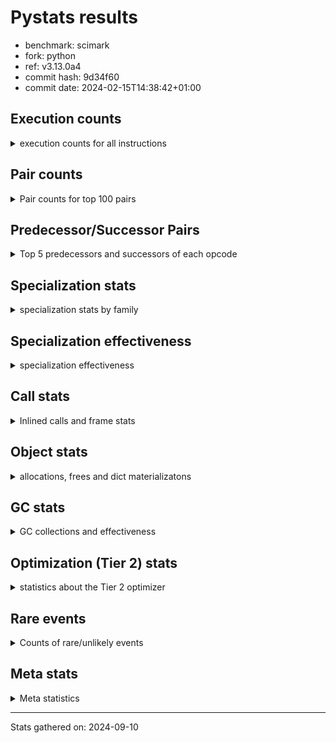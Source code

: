 
# Pystats results

- benchmark: scimark
- fork: python
- ref: v3.13.0a4
- commit hash: 9d34f60
- commit date: 2024-02-15T14:38:42+01:00

## Execution counts

<details>
<summary> execution counts for all instructions </summary>

|Name | Count | Self | Cumulative | Miss ratio | 
|---|---:|---:|---:|---:|
| LOAD_FAST | 1,672,521,040 | 17.5% | 17.5% |  |
| LOAD_FAST_LOAD_FAST | 991,146,000 | 10.4% | 27.9% |  |
| STORE_FAST | 663,002,960 | 7.0% | 34.9% |  |
| BINARY_SUBSCR | 616,585,940 | 6.5% | 41.4% |  |
| LOAD_CONST | 554,057,840 | 5.8% | 47.2% |  |
| BINARY_OP_ADD_INT | 368,189,920 | 3.9% | 51.0% |  |
| POP_JUMP_IF_FALSE | 357,478,720 | 3.7% | 54.8% |  |
| LOAD_ATTR_INSTANCE_VALUE | 349,757,320 | 3.7% | 58.4% |  |
| SWAP | 325,758,720 | 3.4% | 61.9% |  |
| COPY | 325,750,400 | 3.4% | 65.3% |  |
| BINARY_OP_MULTIPLY_FLOAT | 318,709,020 | 3.3% | 68.6% |  |
| STORE_SUBSCR | 253,953,080 | 2.7% | 71.3% |  |
| COMPARE_OP_INT | 243,100,180 | 2.5% | 73.8% |  |
| BINARY_OP_ADD_FLOAT | 225,540,600 | 2.4% | 76.2% |  |
| RESUME_CHECK | 190,446,040 | 2.0% | 78.2% |  |
| BINARY_OP_SUBTRACT_FLOAT | 189,923,080 | 2.0% | 80.2% |  |
| FOR_ITER_RANGE | 189,168,980 | 2.0% | 82.2% |  |
| LOAD_GLOBAL_BUILTIN | 188,497,860 | 2.0% | 84.2% |  |
| JUMP_BACKWARD | 183,991,920 | 1.9% | 86.1% |  |
| RETURN_VALUE | 181,123,540 | 1.9% | 88.0% |  |
| BINARY_OP_MULTIPLY_INT | 140,367,200 | 1.5% | 89.5% |  |
| BINARY_SUBSCR_GETITEM | 118,050,820 | 1.2% | 90.7% |  |
| TO_BOOL_BOOL | 97,414,060 | 1.0% | 91.7% |  |
| JUMP_FORWARD | 94,194,080 | 1.0% | 92.7% |  |
| CALL_ISINSTANCE | 80,450,280 | 0.8% | 93.5% |  |
| BINARY_SUBSCR_LIST_INT | 80,435,080 | 0.8% | 94.4% |  |
| STORE_FAST_STORE_FAST | 63,871,120 | 0.7% | 95.1% |  |
| CALL_PY_EXACT_ARGS | 63,095,580 | 0.7% | 95.7% |  |
| LOAD_ATTR_METHOD_WITH_VALUES | 63,063,340 | 0.7% | 96.4% |  |
| BINARY_OP_SUBTRACT_INT | 55,505,320 | 0.6% | 97.0% |  |
| BUILD_TUPLE | 47,699,200 | 0.5% | 97.5% |  |
| UNPACK_SEQUENCE_TWO_TUPLE | 46,907,120 | 0.5% | 98.0% |  |
| BINARY_OP | 41,569,180 | 0.4% | 98.4% |  |
| STORE_ATTR_INSTANCE_VALUE | 33,929,600 | 0.4% | 98.7% |  |
| CALL_BUILTIN_CLASS | 27,192,860 | 0.3% | 99.0% |  |
| LOAD_ATTR_NONDESCRIPTOR_WITH_VALUES | 25,462,220 | 0.3% | 99.3% | 0.0% |
| COMPARE_OP | 16,977,860 | 0.2% | 99.5% |  |
| GET_ITER | 10,145,840 | 0.1% | 99.6% |  |
| RETURN_CONST | 8,523,520 | 0.1% | 99.7% |  |
| INTERPRETER_EXIT | 8,499,020 | 0.1% | 99.8% |  |
| POP_JUMP_IF_TRUE | 8,404,000 | 0.1% | 99.9% |  |
| COMPARE_OP_FLOAT | 8,395,960 | 0.1% | 99.9% |  |
| BINARY_SUBSCR_TUPLE_INT | 1,599,960 | 0.0% | 100.0% |  |
| POP_TOP | 825,200 | 0.0% | 100.0% |  |
| FOR_ITER_GEN | 800,060 | 0.0% | 100.0% |  |
| YIELD_VALUE | 800,000 | 0.0% | 100.0% |  |
| CALL_BUILTIN_O | 564,100 | 0.0% | 100.0% |  |
| LOAD_GLOBAL_MODULE | 290,080 | 0.0% | 100.0% |  |
| LOAD_ATTR_MODULE | 240,840 | 0.0% | 100.0% |  |
| LIST_APPEND | 179,840 | 0.0% | 100.0% |  |
| STORE_FAST_LOAD_FAST | 163,840 | 0.0% | 100.0% |  |
| PUSH_NULL | 162,080 | 0.0% | 100.0% |  |
| EXTENDED_ARG | 80,000 | 0.0% | 100.0% |  |
| CALL | 22,380 | 0.0% | 100.0% |  |
| BUILD_LIST | 17,440 | 0.0% | 100.0% |  |
| STORE_SUBSCR_LIST_INT | 15,180 | 0.0% | 100.0% |  |
| FOR_ITER | 9,500 | 0.0% | 100.0% |  |
| STORE_SLICE | 8,080 | 0.0% | 100.0% |  |
| LOAD_GLOBAL | 3,960 | 0.0% | 100.0% |  |
| LOAD_ATTR | 3,920 | 0.0% | 100.0% |  |
| STORE_ATTR | 1,440 | 0.0% | 100.0% |  |
| LOAD_DEREF | 1,200 | 0.0% | 100.0% |  |
| RESUME | 840 | 0.0% | 100.0% |  |
| CALL_FUNCTION_EX | 800 | 0.0% | 100.0% |  |
| NOP | 400 | 0.0% | 100.0% |  |
| CALL_INTRINSIC_1 | 400 | 0.0% | 100.0% |  |
| COPY_FREE_VARS | 400 | 0.0% | 100.0% |  |
| LIST_EXTEND | 400 | 0.0% | 100.0% |  |
| POP_JUMP_IF_NONE | 240 | 0.0% | 100.0% |  |
| CALL_BUILTIN_FAST_WITH_KEYWORDS | 240 | 0.0% | 100.0% |  |
| LOAD_FAST_AND_CLEAR | 240 | 0.0% | 100.0% |  |
| TO_BOOL | 200 | 0.0% | 100.0% |  |
| EXIT_INIT_CHECK | 180 | 0.0% | 100.0% |  |
| CALL_ALLOC_AND_ENTER_INIT | 180 | 0.0% | 100.0% |  |
| UNPACK_SEQUENCE | 160 | 0.0% | 100.0% |  |
| BINARY_SLICE | 80 | 0.0% | 100.0% |  |
| END_FOR | 80 | 0.0% | 100.0% |  |
| RETURN_GENERATOR | 80 | 0.0% | 100.0% |  |


</details>

## Pair counts

<details>
<summary> Pair counts for top 100 pairs </summary>

|Pair | Count | Self | Cumulative | 
|---|---:|---:|---:|
| STORE_FAST LOAD_FAST_LOAD_FAST | 333,174,320 | 3.5% | 3.5% |
| LOAD_FAST LOAD_ATTR_INSTANCE_VALUE | 278,195,480 | 2.9% | 6.4% |
| LOAD_FAST_LOAD_FAST BINARY_SUBSCR | 253,144,080 | 2.7% | 9.1% |
| COMPARE_OP_INT POP_JUMP_IF_FALSE | 243,084,220 | 2.5% | 11.6% |
| POP_JUMP_IF_FALSE LOAD_FAST | 220,753,360 | 2.3% | 13.9% |
| LOAD_CONST BINARY_OP_ADD_INT | 203,314,400 | 2.1% | 16.1% |
| LOAD_FAST LOAD_FAST | 196,656,000 | 2.1% | 18.1% |
| LOAD_FAST_LOAD_FAST LOAD_CONST | 192,502,400 | 2.0% | 20.1% |
| LOAD_CONST LOAD_FAST | 190,314,880 | 2.0% | 22.1% |
| JUMP_BACKWARD FOR_ITER_RANGE | 179,023,320 | 1.9% | 24.0% |
| FOR_ITER_RANGE STORE_FAST | 178,859,500 | 1.9% | 25.9% |
| LOAD_ATTR_INSTANCE_VALUE LOAD_FAST | 177,444,900 | 1.9% | 27.8% |
| BINARY_SUBSCR LOAD_FAST | 172,428,180 | 1.8% | 29.6% |
| LOAD_FAST LOAD_CONST | 159,530,560 | 1.7% | 31.2% |
| LOAD_FAST BINARY_OP_MULTIPLY_FLOAT | 156,059,600 | 1.6% | 32.9% |
| STORE_FAST LOAD_FAST | 155,280,480 | 1.6% | 34.5% |
| LOAD_FAST BINARY_OP_ADD_INT | 148,427,000 | 1.6% | 36.1% |
| BINARY_SUBSCR LOAD_FAST_LOAD_FAST | 142,715,880 | 1.5% | 37.6% |
| STORE_SUBSCR LOAD_FAST_LOAD_FAST | 138,775,200 | 1.5% | 39.0% |
| BINARY_OP_MULTIPLY_FLOAT BINARY_OP_ADD_FLOAT | 120,563,000 | 1.3% | 40.3% |
| BINARY_SUBSCR_GETITEM RESUME_CHECK | 118,050,820 | 1.2% | 41.5% |
| COPY BINARY_SUBSCR | 116,776,000 | 1.2% | 42.7% |
| COPY COPY | 116,776,000 | 1.2% | 44.0% |
| SWAP STORE_SUBSCR | 116,776,000 | 1.2% | 45.2% |
| SWAP SWAP | 116,776,000 | 1.2% | 46.4% |
| LOAD_GLOBAL_BUILTIN LOAD_FAST | 98,020,120 | 1.0% | 47.4% |
| BINARY_OP_SUBTRACT_FLOAT LOAD_FAST_LOAD_FAST | 97,707,080 | 1.0% | 48.5% |
| TO_BOOL_BOOL POP_JUMP_IF_FALSE | 97,414,060 | 1.0% | 49.5% |
| BINARY_OP_ADD_FLOAT STORE_FAST | 96,775,960 | 1.0% | 50.5% |
| LOAD_FAST SWAP | 92,198,400 | 1.0% | 51.5% |
| POP_JUMP_IF_FALSE JUMP_FORWARD | 92,198,400 | 1.0% | 52.4% |
| SWAP COPY | 92,198,400 | 1.0% | 53.4% |
| LOAD_ATTR_INSTANCE_VALUE COMPARE_OP_INT | 92,198,320 | 1.0% | 54.4% |
| COPY COMPARE_OP_INT | 92,198,320 | 1.0% | 55.3% |
| BINARY_OP_ADD_INT BINARY_SUBSCR | 91,135,860 | 1.0% | 56.3% |
| BINARY_SUBSCR BINARY_OP_MULTIPLY_FLOAT | 90,267,920 | 0.9% | 57.2% |
| BINARY_SUBSCR STORE_FAST | 89,936,000 | 0.9% | 58.2% |
| LOAD_FAST BINARY_OP_SUBTRACT_FLOAT | 89,603,200 | 0.9% | 59.1% |
| STORE_SUBSCR JUMP_BACKWARD | 89,583,280 | 0.9% | 60.1% |
| STORE_FAST LOAD_CONST | 83,476,400 | 0.9% | 60.9% |
| BINARY_OP_MULTIPLY_FLOAT BINARY_OP_SUBTRACT_FLOAT | 83,355,800 | 0.9% | 61.8% |
| BINARY_OP_MULTIPLY_INT STORE_FAST | 82,084,020 | 0.9% | 62.7% |
| BINARY_OP_ADD_FLOAT SWAP | 81,919,920 | 0.9% | 63.5% |
| LOAD_FAST BINARY_OP_ADD_FLOAT | 81,919,840 | 0.9% | 64.4% |
| RESUME_CHECK LOAD_GLOBAL_BUILTIN | 80,450,480 | 0.8% | 65.2% |
| LOAD_FAST LOAD_GLOBAL_BUILTIN | 80,450,240 | 0.8% | 66.1% |
| LOAD_GLOBAL_BUILTIN CALL_ISINSTANCE | 80,450,240 | 0.8% | 66.9% |
| CALL_ISINSTANCE TO_BOOL_BOOL | 80,450,240 | 0.8% | 67.8% |
| BINARY_SUBSCR_LIST_INT RETURN_VALUE | 79,635,100 | 0.8% | 68.6% |
| LOAD_FAST BINARY_SUBSCR_LIST_INT | 79,635,080 | 0.8% | 69.4% |
| LOAD_FAST_LOAD_FAST BINARY_SUBSCR_GETITEM | 79,634,720 | 0.8% | 70.3% |
| RETURN_VALUE LOAD_FAST | 79,619,760 | 0.8% | 71.1% |
| STORE_FAST JUMP_BACKWARD | 78,505,440 | 0.8% | 71.9% |
| BINARY_OP_ADD_INT BINARY_OP_MULTIPLY_INT | 73,735,880 | 0.8% | 72.7% |
| LOAD_FAST_LOAD_FAST LOAD_ATTR_INSTANCE_VALUE | 71,561,160 | 0.8% | 73.5% |
| BINARY_OP_SUBTRACT_FLOAT STORE_FAST | 65,947,720 | 0.7% | 74.1% |
| BINARY_OP_MULTIPLY_FLOAT LOAD_FAST | 65,631,940 | 0.7% | 74.8% |
| BINARY_SUBSCR BINARY_SUBSCR | 64,157,600 | 0.7% | 75.5% |
| LOAD_FAST_LOAD_FAST LOAD_FAST_LOAD_FAST | 64,000,160 | 0.7% | 76.2% |
| CALL_PY_EXACT_ARGS RESUME_CHECK | 63,095,520 | 0.7% | 76.8% |
| RESUME_CHECK LOAD_FAST | 63,083,240 | 0.7% | 77.5% |
| LOAD_FAST LOAD_ATTR_METHOD_WITH_VALUES | 62,899,240 | 0.7% | 78.2% |
| LOAD_FAST_LOAD_FAST LOAD_FAST | 60,965,040 | 0.6% | 78.8% |
| BINARY_OP_ADD_INT STORE_SUBSCR | 52,975,880 | 0.6% | 79.4% |
| LOAD_FAST BINARY_SUBSCR | 52,955,960 | 0.6% | 79.9% |
| LOAD_FAST_LOAD_FAST COPY | 49,152,000 | 0.5% | 80.4% |
| JUMP_FORWARD LOAD_FAST_LOAD_FAST | 48,094,880 | 0.5% | 80.9% |
| LOAD_CONST BINARY_OP_SUBTRACT_INT | 47,401,080 | 0.5% | 81.4% |
| UNPACK_SEQUENCE_TWO_TUPLE STORE_FAST_STORE_FAST | 46,907,120 | 0.5% | 81.9% |
| LOAD_FAST_LOAD_FAST CALL_PY_EXACT_ARGS | 46,115,040 | 0.5% | 82.4% |
| RESUME_CHECK LOAD_CONST | 46,107,220 | 0.5% | 82.9% |
| JUMP_FORWARD LOAD_CONST | 46,099,200 | 0.5% | 83.4% |
| BINARY_OP_ADD_INT RETURN_VALUE | 46,099,180 | 0.5% | 83.9% |
| BINARY_OP_MULTIPLY_INT LOAD_FAST | 46,099,180 | 0.5% | 84.3% |
| LOAD_ATTR_INSTANCE_VALUE BINARY_OP_MULTIPLY_INT | 46,099,160 | 0.5% | 84.8% |
| LOAD_ATTR_METHOD_WITH_VALUES LOAD_FAST_LOAD_FAST | 46,099,160 | 0.5% | 85.3% |
| LOAD_FAST UNPACK_SEQUENCE_TWO_TUPLE | 46,099,120 | 0.5% | 85.8% |
| LOAD_FAST_LOAD_FAST STORE_SUBSCR | 44,943,200 | 0.5% | 86.3% |
| BINARY_OP STORE_FAST | 41,339,760 | 0.4% | 86.7% |
| BINARY_OP_ADD_INT COPY | 40,959,960 | 0.4% | 87.1% |
| BINARY_OP_ADD_INT LOAD_FAST | 40,878,920 | 0.4% | 87.6% |
| BINARY_OP_SUBTRACT_INT STORE_FAST | 40,043,840 | 0.4% | 88.0% |
| STORE_FAST_STORE_FAST LOAD_FAST | 39,216,000 | 0.4% | 88.4% |
| BINARY_SUBSCR RETURN_VALUE | 38,416,020 | 0.4% | 88.8% |
| RETURN_VALUE BINARY_SUBSCR | 38,416,000 | 0.4% | 89.2% |
| BUILD_TUPLE BINARY_SUBSCR_GETITEM | 38,415,800 | 0.4% | 89.6% |
| POP_JUMP_IF_FALSE LOAD_FAST_LOAD_FAST | 38,251,120 | 0.4% | 90.0% |
| LOAD_CONST COMPARE_OP_INT | 34,023,440 | 0.4% | 90.4% |
| LOAD_FAST_LOAD_FAST STORE_ATTR_INSTANCE_VALUE | 33,927,880 | 0.4% | 90.7% |
| STORE_ATTR_INSTANCE_VALUE LOAD_FAST | 33,927,760 | 0.4% | 91.1% |
| LOAD_CONST BINARY_OP | 32,762,200 | 0.3% | 91.4% |
| LOAD_FAST_LOAD_FAST BINARY_OP_MULTIPLY_FLOAT | 32,207,840 | 0.3% | 91.7% |
| LOAD_FAST BUILD_TUPLE | 31,532,800 | 0.3% | 92.1% |
| BINARY_OP_ADD_FLOAT LOAD_FAST_LOAD_FAST | 31,157,540 | 0.3% | 92.4% |
| LOAD_FAST COPY | 26,664,000 | 0.3% | 92.7% |
| BINARY_OP_SUBTRACT_FLOAT SWAP | 26,267,980 | 0.3% | 93.0% |
| LOAD_FAST_LOAD_FAST COMPARE_OP_INT | 24,655,680 | 0.3% | 93.2% |
| RETURN_VALUE BINARY_OP_ADD_FLOAT | 23,049,480 | 0.2% | 93.5% |
| LOAD_FAST STORE_SUBSCR | 22,223,960 | 0.2% | 93.7% |
| LOAD_FAST CALL_BUILTIN_CLASS | 17,641,000 | 0.2% | 93.9% |


</details>

## Predecessor/Successor Pairs

<details>
<summary> Top 5 predecessors and successors of each opcode </summary>

### BINARY_SLICE

<details>
<summary> Successors and predecessors for BINARY_SLICE </summary>

|Predecessors | Count | Percentage | 
|---|---:|---:|
| LOAD_CONST | 80 | 100.0% |

|Successors | Count | Percentage | 
|---|---:|---:|
| LOAD_FAST | 80 | 100.0% |


</details>

### STORE_SLICE

<details>
<summary> Successors and predecessors for STORE_SLICE </summary>

|Predecessors | Count | Percentage | 
|---|---:|---:|
| LOAD_CONST | 8,080 | 100.0% |

|Successors | Count | Percentage | 
|---|---:|---:|
| JUMP_BACKWARD | 8,000 | 99.0% |
| LOAD_FAST | 80 | 1.0% |


</details>

### CACHE

<details>
<summary> Successors and predecessors for CACHE </summary>

|Successors | Count | Percentage | 
|---|---:|---:|
| RESUME_CHECK | 8,498,820 | 100.0% |
| RESUME | 180 | 0.0% |
| POP_TOP | 20 | 0.0% |


</details>

### BINARY_SUBSCR

<details>
<summary> Successors and predecessors for BINARY_SUBSCR </summary>

|Predecessors | Count | Percentage | 
|---|---:|---:|
| LOAD_FAST_LOAD_FAST | 253,144,080 | 41.1% |
| COPY | 116,776,000 | 18.9% |
| BINARY_OP_ADD_INT | 91,135,860 | 14.8% |
| BINARY_SUBSCR | 64,157,600 | 10.4% |
| LOAD_FAST | 52,955,960 | 8.6% |

|Successors | Count | Percentage | 
|---|---:|---:|
| LOAD_FAST | 172,428,180 | 28.0% |
| LOAD_FAST_LOAD_FAST | 142,715,880 | 23.1% |
| BINARY_OP_MULTIPLY_FLOAT | 90,267,920 | 14.6% |
| STORE_FAST | 89,936,000 | 14.6% |
| BINARY_SUBSCR | 64,157,600 | 10.4% |


</details>

### EXIT_INIT_CHECK

<details>
<summary> Successors and predecessors for EXIT_INIT_CHECK </summary>

|Predecessors | Count | Percentage | 
|---|---:|---:|
| RETURN_CONST | 180 | 100.0% |

|Successors | Count | Percentage | 
|---|---:|---:|
| RETURN_VALUE | 180 | 100.0% |


</details>

### GET_ITER

<details>
<summary> Successors and predecessors for GET_ITER </summary>

|Predecessors | Count | Percentage | 
|---|---:|---:|
| CALL_BUILTIN_CLASS | 10,144,760 | 100.0% |
| CALL | 600 | 0.0% |
| LOAD_FAST | 400 | 0.0% |
| RETURN_GENERATOR | 80 | 0.0% |

|Successors | Count | Percentage | 
|---|---:|---:|
| FOR_ITER_RANGE | 10,144,840 | 100.0% |
| FOR_ITER | 700 | 0.0% |
| LOAD_FAST_AND_CLEAR | 240 | 0.0% |
| FOR_ITER_GEN | 60 | 0.0% |


</details>

### INTERPRETER_EXIT

<details>
<summary> Successors and predecessors for INTERPRETER_EXIT </summary>

|Predecessors | Count | Percentage | 
|---|---:|---:|
| RETURN_CONST | 8,498,700 | 100.0% |
| RETURN_VALUE | 300 | 0.0% |
| YIELD_VALUE | 20 | 0.0% |


</details>

### NOP

<details>
<summary> Successors and predecessors for NOP </summary>

|Predecessors | Count | Percentage | 
|---|---:|---:|
| POP_TOP | 400 | 100.0% |

|Successors | Count | Percentage | 
|---|---:|---:|
| LOAD_DEREF | 400 | 100.0% |


</details>

### POP_TOP

<details>
<summary> Successors and predecessors for POP_TOP </summary>

|Predecessors | Count | Percentage | 
|---|---:|---:|
| RESUME_CHECK | 799,980 | 96.9% |
| RETURN_CONST | 24,560 | 3.0% |
| CALL | 400 | 0.0% |
| RETURN_VALUE | 80 | 0.0% |
| END_FOR | 80 | 0.0% |

|Successors | Count | Percentage | 
|---|---:|---:|
| JUMP_BACKWARD | 804,240 | 97.5% |
| LOAD_CONST | 12,240 | 1.5% |
| RETURN_CONST | 4,080 | 0.5% |
| LOAD_GLOBAL_MODULE | 4,000 | 0.5% |
| NOP | 400 | 0.0% |


</details>

### PUSH_NULL

<details>
<summary> Successors and predecessors for PUSH_NULL </summary>

|Predecessors | Count | Percentage | 
|---|---:|---:|
| LOAD_ATTR_MODULE | 160,860 | 99.2% |
| LOAD_DEREF | 800 | 0.5% |
| LOAD_ATTR | 340 | 0.2% |
| LOAD_FAST | 80 | 0.0% |

|Successors | Count | Percentage | 
|---|---:|---:|
| LOAD_FAST | 160,800 | 99.2% |
| CALL | 1,200 | 0.7% |
| LOAD_FAST_LOAD_FAST | 80 | 0.0% |


</details>

### RETURN_VALUE

<details>
<summary> Successors and predecessors for RETURN_VALUE </summary>

|Predecessors | Count | Percentage | 
|---|---:|---:|
| BINARY_SUBSCR_LIST_INT | 79,635,100 | 44.0% |
| BINARY_OP_ADD_INT | 46,099,180 | 25.5% |
| BINARY_SUBSCR | 38,416,020 | 21.2% |
| BINARY_OP_MULTIPLY_FLOAT | 16,963,840 | 9.4% |
| LOAD_FAST | 8,160 | 0.0% |

|Successors | Count | Percentage | 
|---|---:|---:|
| LOAD_FAST | 79,619,760 | 44.0% |
| BINARY_SUBSCR | 38,416,000 | 21.2% |
| BINARY_OP_ADD_FLOAT | 23,049,480 | 12.7% |
| STORE_FAST | 16,008,360 | 8.8% |
| LOAD_FAST_LOAD_FAST | 8,490,760 | 4.7% |


</details>

### STORE_SUBSCR

<details>
<summary> Successors and predecessors for STORE_SUBSCR </summary>

|Predecessors | Count | Percentage | 
|---|---:|---:|
| SWAP | 116,776,000 | 46.0% |
| BINARY_OP_ADD_INT | 52,975,880 | 20.9% |
| LOAD_FAST_LOAD_FAST | 44,943,200 | 17.7% |
| LOAD_FAST | 22,223,960 | 8.8% |
| BUILD_TUPLE | 8,483,200 | 3.3% |

|Successors | Count | Percentage | 
|---|---:|---:|
| LOAD_FAST_LOAD_FAST | 138,775,200 | 54.6% |
| JUMP_BACKWARD | 89,583,280 | 35.3% |
| LOAD_FAST | 17,043,840 | 6.7% |
| RETURN_CONST | 8,483,220 | 3.3% |
| STORE_SUBSCR | 67,440 | 0.0% |


</details>

### TO_BOOL

<details>
<summary> Successors and predecessors for TO_BOOL </summary>

|Predecessors | Count | Percentage | 
|---|---:|---:|
| LOAD_ATTR | 60 | 30.0% |
| LOAD_ATTR_INSTANCE_VALUE | 60 | 30.0% |
| CALL | 40 | 20.0% |
| CALL_ISINSTANCE | 40 | 20.0% |

|Successors | Count | Percentage | 
|---|---:|---:|
| POP_JUMP_IF_FALSE | 100 | 50.0% |
| TO_BOOL_BOOL | 100 | 50.0% |


</details>

### BINARY_OP

<details>
<summary> Successors and predecessors for BINARY_OP </summary>

|Predecessors | Count | Percentage | 
|---|---:|---:|
| LOAD_CONST | 32,762,200 | 78.8% |
| LOAD_ATTR_NONDESCRIPTOR_WITH_VALUES | 8,490,220 | 20.4% |
| LOAD_FAST | 109,880 | 0.3% |
| LOAD_FAST_LOAD_FAST | 88,800 | 0.2% |
| BINARY_OP_MULTIPLY_FLOAT | 80,180 | 0.2% |

|Successors | Count | Percentage | 
|---|---:|---:|
| STORE_FAST | 41,339,760 | 99.4% |
| CALL_BUILTIN_O | 79,960 | 0.2% |
| LOAD_GLOBAL_MODULE | 79,960 | 0.2% |
| BINARY_OP | 24,760 | 0.1% |
| LIST_APPEND | 16,000 | 0.0% |


</details>

### BUILD_LIST

<details>
<summary> Successors and predecessors for BUILD_LIST </summary>

|Predecessors | Count | Percentage | 
|---|---:|---:|
| LOAD_CONST | 16,800 | 96.3% |
| LOAD_FAST | 400 | 2.3% |
| SWAP | 240 | 1.4% |

|Successors | Count | Percentage | 
|---|---:|---:|
| CALL | 16,800 | 96.3% |
| LOAD_DEREF | 400 | 2.3% |
| SWAP | 240 | 1.4% |


</details>

### CALL

<details>
<summary> Successors and predecessors for CALL </summary>

|Predecessors | Count | Percentage | 
|---|---:|---:|
| BUILD_LIST | 16,800 | 75.1% |
| LOAD_FAST | 1,680 | 7.5% |
| PUSH_NULL | 1,200 | 5.4% |
| CALL | 820 | 3.7% |
| LOAD_FAST_LOAD_FAST | 520 | 2.3% |

|Successors | Count | Percentage | 
|---|---:|---:|
| LOAD_FAST | 16,900 | 75.5% |
| STORE_FAST | 1,000 | 4.5% |
| CALL | 820 | 3.7% |
| CALL_BUILTIN_CLASS | 740 | 3.3% |
| GET_ITER | 600 | 2.7% |


</details>

### CALL_FUNCTION_EX

<details>
<summary> Successors and predecessors for CALL_FUNCTION_EX </summary>

|Predecessors | Count | Percentage | 
|---|---:|---:|
| CALL_INTRINSIC_1 | 400 | 50.0% |
| LOAD_FAST | 400 | 50.0% |

|Successors | Count | Percentage | 
|---|---:|---:|
| COPY_FREE_VARS | 400 | 50.0% |
| RESUME_CHECK | 300 | 37.5% |
| RESUME | 100 | 12.5% |


</details>

### CALL_INTRINSIC_1

<details>
<summary> Successors and predecessors for CALL_INTRINSIC_1 </summary>

|Predecessors | Count | Percentage | 
|---|---:|---:|
| LIST_EXTEND | 400 | 100.0% |

|Successors | Count | Percentage | 
|---|---:|---:|
| CALL_FUNCTION_EX | 400 | 100.0% |


</details>

### COMPARE_OP

<details>
<summary> Successors and predecessors for COMPARE_OP </summary>

|Predecessors | Count | Percentage | 
|---|---:|---:|
| LOAD_CONST | 16,972,360 | 100.0% |
| COMPARE_OP | 4,860 | 0.0% |
| LOAD_FAST_LOAD_FAST | 360 | 0.0% |
| BINARY_OP | 80 | 0.0% |
| COPY | 80 | 0.0% |

|Successors | Count | Percentage | 
|---|---:|---:|
| POP_JUMP_IF_FALSE | 16,972,340 | 100.0% |
| COMPARE_OP | 4,860 | 0.0% |
| COMPARE_OP_INT | 540 | 0.0% |
| POP_JUMP_IF_TRUE | 60 | 0.0% |
| COMPARE_OP_FLOAT | 40 | 0.0% |


</details>

### COPY_FREE_VARS

<details>
<summary> Successors and predecessors for COPY_FREE_VARS </summary>

|Predecessors | Count | Percentage | 
|---|---:|---:|
| CALL_FUNCTION_EX | 400 | 100.0% |

|Successors | Count | Percentage | 
|---|---:|---:|
| RESUME_CHECK | 300 | 75.0% |
| RESUME | 100 | 25.0% |


</details>

### FOR_ITER

<details>
<summary> Successors and predecessors for FOR_ITER </summary>

|Predecessors | Count | Percentage | 
|---|---:|---:|
| JUMP_BACKWARD | 8,620 | 90.7% |
| GET_ITER | 700 | 7.4% |
| FOR_ITER | 140 | 1.5% |
| SWAP | 40 | 0.4% |

|Successors | Count | Percentage | 
|---|---:|---:|
| UNPACK_SEQUENCE_TWO_TUPLE | 7,960 | 83.8% |
| FOR_ITER_RANGE | 620 | 6.5% |
| STORE_FAST | 580 | 6.1% |
| FOR_ITER | 140 | 1.5% |
| RETURN_CONST | 80 | 0.8% |


</details>

### JUMP_BACKWARD

<details>
<summary> Successors and predecessors for JUMP_BACKWARD </summary>

|Predecessors | Count | Percentage | 
|---|---:|---:|
| STORE_SUBSCR | 89,583,280 | 48.7% |
| STORE_FAST | 78,505,440 | 42.7% |
| FOR_ITER_RANGE | 8,676,480 | 4.7% |
| POP_JUMP_IF_FALSE | 4,088,000 | 2.2% |
| POP_JUMP_IF_TRUE | 2,074,640 | 1.1% |

|Successors | Count | Percentage | 
|---|---:|---:|
| FOR_ITER_RANGE | 179,023,320 | 97.3% |
| LOAD_FAST_LOAD_FAST | 4,016,000 | 2.2% |
| FOR_ITER_GEN | 799,980 | 0.4% |
| LOAD_CONST | 72,000 | 0.0% |
| LOAD_FAST | 72,000 | 0.0% |


</details>

### JUMP_FORWARD

<details>
<summary> Successors and predecessors for JUMP_FORWARD </summary>

|Predecessors | Count | Percentage | 
|---|---:|---:|
| POP_JUMP_IF_FALSE | 92,198,400 | 97.9% |
| STORE_FAST | 1,995,680 | 2.1% |

|Successors | Count | Percentage | 
|---|---:|---:|
| LOAD_FAST_LOAD_FAST | 48,094,880 | 51.1% |
| LOAD_CONST | 46,099,200 | 48.9% |


</details>

### LIST_EXTEND

<details>
<summary> Successors and predecessors for LIST_EXTEND </summary>

|Predecessors | Count | Percentage | 
|---|---:|---:|
| LOAD_DEREF | 400 | 100.0% |

|Successors | Count | Percentage | 
|---|---:|---:|
| CALL_INTRINSIC_1 | 400 | 100.0% |


</details>

### LOAD_ATTR

<details>
<summary> Successors and predecessors for LOAD_ATTR </summary>

|Predecessors | Count | Percentage | 
|---|---:|---:|
| LOAD_FAST | 2,000 | 51.0% |
| LOAD_FAST_LOAD_FAST | 1,120 | 28.6% |
| LOAD_GLOBAL | 360 | 9.2% |
| LOAD_GLOBAL_MODULE | 360 | 9.2% |
| STORE_FAST_LOAD_FAST | 40 | 1.0% |

|Successors | Count | Percentage | 
|---|---:|---:|
| LOAD_ATTR_INSTANCE_VALUE | 680 | 17.3% |
| LOAD_ATTR_NONDESCRIPTOR_WITH_VALUES | 660 | 16.8% |
| LOAD_FAST | 540 | 13.8% |
| BINARY_OP | 460 | 11.7% |
| LOAD_ATTR_MODULE | 360 | 9.2% |


</details>

### LOAD_CONST

<details>
<summary> Successors and predecessors for LOAD_CONST </summary>

|Predecessors | Count | Percentage | 
|---|---:|---:|
| LOAD_FAST_LOAD_FAST | 192,502,400 | 34.7% |
| LOAD_FAST | 159,530,560 | 28.8% |
| STORE_FAST | 83,476,400 | 15.1% |
| RESUME_CHECK | 46,107,220 | 8.3% |
| JUMP_FORWARD | 46,099,200 | 8.3% |

|Successors | Count | Percentage | 
|---|---:|---:|
| BINARY_OP_ADD_INT | 203,314,400 | 36.7% |
| LOAD_FAST | 190,314,880 | 34.3% |
| BINARY_OP_SUBTRACT_INT | 47,401,080 | 8.6% |
| COMPARE_OP_INT | 34,023,440 | 6.1% |
| BINARY_OP | 32,762,200 | 5.9% |


</details>

### LOAD_DEREF

<details>
<summary> Successors and predecessors for LOAD_DEREF </summary>

|Predecessors | Count | Percentage | 
|---|---:|---:|
| NOP | 400 | 33.3% |
| BUILD_LIST | 400 | 33.3% |
| RESUME_CHECK | 300 | 25.0% |
| RESUME | 100 | 8.3% |

|Successors | Count | Percentage | 
|---|---:|---:|
| PUSH_NULL | 800 | 66.7% |
| LIST_EXTEND | 400 | 33.3% |


</details>

### LOAD_FAST

<details>
<summary> Successors and predecessors for LOAD_FAST </summary>

|Predecessors | Count | Percentage | 
|---|---:|---:|
| POP_JUMP_IF_FALSE | 220,753,360 | 13.2% |
| LOAD_FAST | 196,656,000 | 11.8% |
| LOAD_CONST | 190,314,880 | 11.4% |
| LOAD_ATTR_INSTANCE_VALUE | 177,444,900 | 10.6% |
| BINARY_SUBSCR | 172,428,180 | 10.3% |

|Successors | Count | Percentage | 
|---|---:|---:|
| LOAD_ATTR_INSTANCE_VALUE | 278,195,480 | 16.6% |
| LOAD_FAST | 196,656,000 | 11.8% |
| LOAD_CONST | 159,530,560 | 9.5% |
| BINARY_OP_MULTIPLY_FLOAT | 156,059,600 | 9.3% |
| BINARY_OP_ADD_INT | 148,427,000 | 8.9% |


</details>

### LOAD_FAST_LOAD_FAST

<details>
<summary> Successors and predecessors for LOAD_FAST_LOAD_FAST </summary>

|Predecessors | Count | Percentage | 
|---|---:|---:|
| STORE_FAST | 333,174,320 | 33.6% |
| BINARY_SUBSCR | 142,715,880 | 14.4% |
| STORE_SUBSCR | 138,775,200 | 14.0% |
| BINARY_OP_SUBTRACT_FLOAT | 97,707,080 | 9.9% |
| LOAD_FAST_LOAD_FAST | 64,000,160 | 6.5% |

|Successors | Count | Percentage | 
|---|---:|---:|
| BINARY_SUBSCR | 253,144,080 | 25.5% |
| LOAD_CONST | 192,502,400 | 19.4% |
| BINARY_SUBSCR_GETITEM | 79,634,720 | 8.0% |
| LOAD_ATTR_INSTANCE_VALUE | 71,561,160 | 7.2% |
| LOAD_FAST_LOAD_FAST | 64,000,160 | 6.5% |


</details>

### LOAD_GLOBAL

<details>
<summary> Successors and predecessors for LOAD_GLOBAL </summary>

|Predecessors | Count | Percentage | 
|---|---:|---:|
| STORE_FAST | 1,880 | 47.5% |
| FOR_ITER_RANGE | 320 | 8.1% |
| RESUME | 280 | 7.1% |
| RESUME_CHECK | 280 | 7.1% |
| RETURN_VALUE | 200 | 5.1% |

|Successors | Count | Percentage | 
|---|---:|---:|
| LOAD_GLOBAL_BUILTIN | 1,020 | 25.8% |
| LOAD_GLOBAL_MODULE | 960 | 24.2% |
| LOAD_FAST | 740 | 18.7% |
| LOAD_CONST | 500 | 12.6% |
| LOAD_ATTR | 360 | 9.1% |


</details>

### POP_JUMP_IF_FALSE

<details>
<summary> Successors and predecessors for POP_JUMP_IF_FALSE </summary>

|Predecessors | Count | Percentage | 
|---|---:|---:|
| COMPARE_OP_INT | 243,084,220 | 68.0% |
| TO_BOOL_BOOL | 97,414,060 | 27.3% |
| COMPARE_OP | 16,972,340 | 4.7% |
| EXTENDED_ARG | 8,000 | 0.0% |
| TO_BOOL | 100 | 0.0% |

|Successors | Count | Percentage | 
|---|---:|---:|
| LOAD_FAST | 220,753,360 | 61.8% |
| JUMP_FORWARD | 92,198,400 | 25.8% |
| LOAD_FAST_LOAD_FAST | 38,251,120 | 10.7% |
| JUMP_BACKWARD | 4,088,000 | 1.1% |
| LOAD_CONST | 2,015,840 | 0.6% |


</details>

### POP_JUMP_IF_NONE

<details>
<summary> Successors and predecessors for POP_JUMP_IF_NONE </summary>

|Predecessors | Count | Percentage | 
|---|---:|---:|
| LOAD_FAST | 240 | 100.0% |

|Successors | Count | Percentage | 
|---|---:|---:|
| RETURN_CONST | 240 | 100.0% |


</details>

### POP_JUMP_IF_TRUE

<details>
<summary> Successors and predecessors for POP_JUMP_IF_TRUE </summary>

|Predecessors | Count | Percentage | 
|---|---:|---:|
| COMPARE_OP_FLOAT | 8,395,960 | 99.9% |
| COMPARE_OP_INT | 7,980 | 0.1% |
| COMPARE_OP | 60 | 0.0% |

|Successors | Count | Percentage | 
|---|---:|---:|
| LOAD_FAST | 6,321,440 | 75.2% |
| JUMP_BACKWARD | 2,074,640 | 24.7% |
| LOAD_GLOBAL_BUILTIN | 7,880 | 0.1% |
| LOAD_GLOBAL | 40 | 0.0% |


</details>

### RETURN_CONST

<details>
<summary> Successors and predecessors for RETURN_CONST </summary>

|Predecessors | Count | Percentage | 
|---|---:|---:|
| STORE_SUBSCR | 8,483,220 | 99.5% |
| STORE_SUBSCR_LIST_INT | 15,180 | 0.2% |
| FOR_ITER_RANGE | 12,240 | 0.1% |
| POP_JUMP_IF_FALSE | 8,000 | 0.1% |
| POP_TOP | 4,080 | 0.0% |

|Successors | Count | Percentage | 
|---|---:|---:|
| INTERPRETER_EXIT | 8,498,700 | 99.7% |
| POP_TOP | 24,560 | 0.3% |
| EXIT_INIT_CHECK | 180 | 0.0% |
| END_FOR | 80 | 0.0% |


</details>

### STORE_ATTR

<details>
<summary> Successors and predecessors for STORE_ATTR </summary>

|Predecessors | Count | Percentage | 
|---|---:|---:|
| LOAD_FAST | 920 | 63.9% |
| LOAD_FAST_LOAD_FAST | 520 | 36.1% |

|Successors | Count | Percentage | 
|---|---:|---:|
| STORE_ATTR_INSTANCE_VALUE | 720 | 50.0% |
| LOAD_CONST | 240 | 16.7% |
| LOAD_FAST | 160 | 11.1% |
| LOAD_GLOBAL | 160 | 11.1% |
| RETURN_CONST | 120 | 8.3% |


</details>

### STORE_FAST

<details>
<summary> Successors and predecessors for STORE_FAST </summary>

|Predecessors | Count | Percentage | 
|---|---:|---:|
| FOR_ITER_RANGE | 178,859,500 | 27.0% |
| BINARY_OP_ADD_FLOAT | 96,775,960 | 14.6% |
| BINARY_SUBSCR | 89,936,000 | 13.6% |
| BINARY_OP_MULTIPLY_INT | 82,084,020 | 12.4% |
| BINARY_OP_SUBTRACT_FLOAT | 65,947,720 | 9.9% |

|Successors | Count | Percentage | 
|---|---:|---:|
| LOAD_FAST_LOAD_FAST | 333,174,320 | 50.3% |
| LOAD_FAST | 155,280,480 | 23.4% |
| LOAD_CONST | 83,476,400 | 12.6% |
| JUMP_BACKWARD | 78,505,440 | 11.8% |
| LOAD_GLOBAL_BUILTIN | 10,384,120 | 1.6% |


</details>

### STORE_FAST_STORE_FAST

<details>
<summary> Successors and predecessors for STORE_FAST_STORE_FAST </summary>

|Predecessors | Count | Percentage | 
|---|---:|---:|
| UNPACK_SEQUENCE_TWO_TUPLE | 46,907,120 | 73.4% |
| LOAD_ATTR_INSTANCE_VALUE | 16,963,840 | 26.6% |
| LOAD_ATTR | 80 | 0.0% |
| UNPACK_SEQUENCE | 80 | 0.0% |

|Successors | Count | Percentage | 
|---|---:|---:|
| LOAD_FAST | 39,216,000 | 61.4% |
| STORE_FAST | 16,963,840 | 26.6% |
| LOAD_FAST_LOAD_FAST | 7,691,200 | 12.0% |
| LOAD_GLOBAL | 40 | 0.0% |
| LOAD_GLOBAL_BUILTIN | 40 | 0.0% |


</details>

### UNPACK_SEQUENCE

<details>
<summary> Successors and predecessors for UNPACK_SEQUENCE </summary>

|Predecessors | Count | Percentage | 
|---|---:|---:|
| LOAD_FAST | 80 | 50.0% |
| FOR_ITER | 60 | 37.5% |
| YIELD_VALUE | 20 | 12.5% |

|Successors | Count | Percentage | 
|---|---:|---:|
| STORE_FAST_STORE_FAST | 80 | 50.0% |
| UNPACK_SEQUENCE_TWO_TUPLE | 80 | 50.0% |


</details>

### RESUME

<details>
<summary> Successors and predecessors for RESUME </summary>

|Predecessors | Count | Percentage | 
|---|---:|---:|
| CALL | 420 | 50.0% |
| CACHE | 180 | 21.4% |
| CALL_FUNCTION_EX | 100 | 11.9% |
| COPY_FREE_VARS | 100 | 11.9% |
| POP_TOP | 20 | 2.4% |

|Successors | Count | Percentage | 
|---|---:|---:|
| LOAD_FAST | 280 | 33.3% |
| LOAD_GLOBAL | 280 | 33.3% |
| LOAD_DEREF | 100 | 11.9% |
| LOAD_FAST_LOAD_FAST | 100 | 11.9% |
| LOAD_CONST | 60 | 7.1% |


</details>

### BINARY_OP_ADD_FLOAT

<details>
<summary> Successors and predecessors for BINARY_OP_ADD_FLOAT </summary>

|Predecessors | Count | Percentage | 
|---|---:|---:|
| BINARY_OP_MULTIPLY_FLOAT | 120,563,000 | 53.5% |
| LOAD_FAST | 81,919,840 | 36.3% |
| RETURN_VALUE | 23,049,480 | 10.2% |
| BINARY_OP | 8,280 | 0.0% |

|Successors | Count | Percentage | 
|---|---:|---:|
| STORE_FAST | 96,775,960 | 42.9% |
| SWAP | 81,919,920 | 36.3% |
| LOAD_FAST_LOAD_FAST | 31,157,540 | 13.8% |
| LOAD_CONST | 7,999,980 | 3.5% |
| BINARY_OP_MULTIPLY_FLOAT | 7,683,160 | 3.4% |


</details>

### BINARY_OP_ADD_INT

<details>
<summary> Successors and predecessors for BINARY_OP_ADD_INT </summary>

|Predecessors | Count | Percentage | 
|---|---:|---:|
| LOAD_CONST | 203,314,400 | 55.2% |
| LOAD_FAST | 148,427,000 | 40.3% |
| LOAD_FAST_LOAD_FAST | 16,447,880 | 4.5% |
| BINARY_OP | 640 | 0.0% |

|Successors | Count | Percentage | 
|---|---:|---:|
| BINARY_SUBSCR | 91,135,860 | 24.8% |
| BINARY_OP_MULTIPLY_INT | 73,735,880 | 20.0% |
| STORE_SUBSCR | 52,975,880 | 14.4% |
| RETURN_VALUE | 46,099,180 | 12.5% |
| COPY | 40,959,960 | 11.1% |


</details>

### BINARY_OP_MULTIPLY_FLOAT

<details>
<summary> Successors and predecessors for BINARY_OP_MULTIPLY_FLOAT </summary>

|Predecessors | Count | Percentage | 
|---|---:|---:|
| LOAD_FAST | 156,059,600 | 49.0% |
| BINARY_SUBSCR | 90,267,920 | 28.3% |
| LOAD_FAST_LOAD_FAST | 32,207,840 | 10.1% |
| CALL_BUILTIN_CLASS | 17,043,680 | 5.3% |
| LOAD_CONST | 7,683,200 | 2.4% |

|Successors | Count | Percentage | 
|---|---:|---:|
| BINARY_OP_ADD_FLOAT | 120,563,000 | 37.8% |
| BINARY_OP_SUBTRACT_FLOAT | 83,355,800 | 26.2% |
| LOAD_FAST | 65,631,940 | 20.6% |
| RETURN_VALUE | 16,963,840 | 5.3% |
| LOAD_FAST_LOAD_FAST | 15,683,160 | 4.9% |


</details>

### BINARY_OP_MULTIPLY_INT

<details>
<summary> Successors and predecessors for BINARY_OP_MULTIPLY_INT </summary>

|Predecessors | Count | Percentage | 
|---|---:|---:|
| BINARY_OP_ADD_INT | 73,735,880 | 52.5% |
| LOAD_ATTR_INSTANCE_VALUE | 46,099,160 | 32.8% |
| LOAD_FAST | 16,367,920 | 11.7% |
| LOAD_FAST_LOAD_FAST | 4,004,000 | 2.9% |
| LOAD_CONST | 159,920 | 0.1% |

|Successors | Count | Percentage | 
|---|---:|---:|
| STORE_FAST | 82,084,020 | 58.5% |
| LOAD_FAST | 46,099,180 | 32.8% |
| CALL_BUILTIN_CLASS | 8,183,920 | 5.8% |
| LOAD_FAST_LOAD_FAST | 3,999,980 | 2.8% |
| BINARY_OP | 60 | 0.0% |


</details>

### BINARY_OP_SUBTRACT_FLOAT

<details>
<summary> Successors and predecessors for BINARY_OP_SUBTRACT_FLOAT </summary>

|Predecessors | Count | Percentage | 
|---|---:|---:|
| LOAD_FAST | 89,603,200 | 47.2% |
| BINARY_OP_MULTIPLY_FLOAT | 83,355,800 | 43.9% |
| BINARY_SUBSCR | 16,963,720 | 8.9% |
| BINARY_OP | 360 | 0.0% |

|Successors | Count | Percentage | 
|---|---:|---:|
| LOAD_FAST_LOAD_FAST | 97,707,080 | 51.4% |
| STORE_FAST | 65,947,720 | 34.7% |
| SWAP | 26,267,980 | 13.8% |
| RETURN_VALUE | 300 | 0.0% |


</details>

### BINARY_OP_SUBTRACT_INT

<details>
<summary> Successors and predecessors for BINARY_OP_SUBTRACT_INT </summary>

|Predecessors | Count | Percentage | 
|---|---:|---:|
| LOAD_CONST | 47,401,080 | 85.4% |
| LOAD_FAST_LOAD_FAST | 8,103,960 | 14.6% |
| BINARY_OP | 280 | 0.0% |

|Successors | Count | Percentage | 
|---|---:|---:|
| STORE_FAST | 40,043,840 | 72.1% |
| BUILD_TUPLE | 7,683,180 | 13.8% |
| LOAD_FAST | 7,683,180 | 13.8% |
| CALL_BUILTIN_CLASS | 79,120 | 0.1% |
| COMPARE_OP_INT | 15,920 | 0.0% |


</details>

### CALL_ALLOC_AND_ENTER_INIT

<details>
<summary> Successors and predecessors for CALL_ALLOC_AND_ENTER_INIT </summary>

|Predecessors | Count | Percentage | 
|---|---:|---:|
| LOAD_CONST | 120 | 66.7% |
| CALL | 60 | 33.3% |

|Successors | Count | Percentage | 
|---|---:|---:|
| RESUME_CHECK | 180 | 100.0% |


</details>

### CALL_BUILTIN_CLASS

<details>
<summary> Successors and predecessors for CALL_BUILTIN_CLASS </summary>

|Predecessors | Count | Percentage | 
|---|---:|---:|
| LOAD_FAST | 17,641,000 | 64.9% |
| BINARY_OP_MULTIPLY_INT | 8,183,920 | 30.1% |
| BINARY_SUBSCR | 1,279,960 | 4.7% |
| BINARY_OP_SUBTRACT_INT | 79,120 | 0.3% |
| LOAD_ATTR_INSTANCE_VALUE | 8,000 | 0.0% |

|Successors | Count | Percentage | 
|---|---:|---:|
| BINARY_OP_MULTIPLY_FLOAT | 17,043,680 | 62.7% |
| GET_ITER | 10,144,760 | 37.3% |
| BINARY_OP | 4,060 | 0.0% |
| STORE_FAST | 300 | 0.0% |
| LOAD_FAST | 60 | 0.0% |


</details>

### CALL_BUILTIN_FAST_WITH_KEYWORDS

<details>
<summary> Successors and predecessors for CALL_BUILTIN_FAST_WITH_KEYWORDS </summary>

|Predecessors | Count | Percentage | 
|---|---:|---:|
| LOAD_ATTR_NONDESCRIPTOR_WITH_VALUES | 120 | 50.0% |
| CALL | 80 | 33.3% |
| LOAD_FAST_LOAD_FAST | 40 | 16.7% |

|Successors | Count | Percentage | 
|---|---:|---:|
| STORE_FAST | 240 | 100.0% |


</details>

### CALL_BUILTIN_O

<details>
<summary> Successors and predecessors for CALL_BUILTIN_O </summary>

|Predecessors | Count | Percentage | 
|---|---:|---:|
| BINARY_SUBSCR | 403,920 | 71.6% |
| LOAD_FAST | 80,080 | 14.2% |
| BINARY_OP | 79,960 | 14.2% |
| CALL | 140 | 0.0% |

|Successors | Count | Percentage | 
|---|---:|---:|
| STORE_FAST | 564,100 | 100.0% |


</details>

### CALL_PY_EXACT_ARGS

<details>
<summary> Successors and predecessors for CALL_PY_EXACT_ARGS </summary>

|Predecessors | Count | Percentage | 
|---|---:|---:|
| LOAD_FAST_LOAD_FAST | 46,115,040 | 73.1% |
| LOAD_ATTR_METHOD_WITH_VALUES | 16,963,720 | 26.9% |
| LOAD_FAST | 8,360 | 0.0% |
| LOAD_CONST | 7,920 | 0.0% |
| CALL | 540 | 0.0% |

|Successors | Count | Percentage | 
|---|---:|---:|
| RESUME_CHECK | 63,095,520 | 100.0% |
| RETURN_GENERATOR | 60 | 0.0% |


</details>

### COMPARE_OP_FLOAT

<details>
<summary> Successors and predecessors for COMPARE_OP_FLOAT </summary>

|Predecessors | Count | Percentage | 
|---|---:|---:|
| LOAD_CONST | 7,999,960 | 95.3% |
| LOAD_FAST_LOAD_FAST | 395,960 | 4.7% |
| COMPARE_OP | 40 | 0.0% |

|Successors | Count | Percentage | 
|---|---:|---:|
| POP_JUMP_IF_TRUE | 8,395,960 | 100.0% |


</details>

### COMPARE_OP_INT

<details>
<summary> Successors and predecessors for COMPARE_OP_INT </summary>

|Predecessors | Count | Percentage | 
|---|---:|---:|
| LOAD_ATTR_INSTANCE_VALUE | 92,198,320 | 37.9% |
| COPY | 92,198,320 | 37.9% |
| LOAD_CONST | 34,023,440 | 14.0% |
| LOAD_FAST_LOAD_FAST | 24,655,680 | 10.1% |
| BINARY_OP_SUBTRACT_INT | 15,920 | 0.0% |

|Successors | Count | Percentage | 
|---|---:|---:|
| POP_JUMP_IF_FALSE | 243,084,220 | 100.0% |
| EXTENDED_ARG | 7,980 | 0.0% |
| POP_JUMP_IF_TRUE | 7,980 | 0.0% |


</details>

### FOR_ITER_RANGE

<details>
<summary> Successors and predecessors for FOR_ITER_RANGE </summary>

|Predecessors | Count | Percentage | 
|---|---:|---:|
| JUMP_BACKWARD | 179,023,320 | 94.6% |
| GET_ITER | 10,144,840 | 5.4% |
| FOR_ITER | 620 | 0.0% |
| SWAP | 200 | 0.0% |

|Successors | Count | Percentage | 
|---|---:|---:|
| STORE_FAST | 178,859,500 | 94.6% |
| JUMP_BACKWARD | 8,676,480 | 4.6% |
| LOAD_FAST_LOAD_FAST | 1,295,920 | 0.7% |
| STORE_FAST_LOAD_FAST | 163,820 | 0.1% |
| LOAD_GLOBAL_BUILTIN | 80,000 | 0.0% |


</details>

### LOAD_ATTR_INSTANCE_VALUE

<details>
<summary> Successors and predecessors for LOAD_ATTR_INSTANCE_VALUE </summary>

|Predecessors | Count | Percentage | 
|---|---:|---:|
| LOAD_FAST | 278,195,480 | 79.5% |
| LOAD_FAST_LOAD_FAST | 71,561,160 | 20.5% |
| LOAD_ATTR | 680 | 0.0% |

|Successors | Count | Percentage | 
|---|---:|---:|
| LOAD_FAST | 177,444,900 | 50.7% |
| COMPARE_OP_INT | 92,198,320 | 26.4% |
| BINARY_OP_MULTIPLY_INT | 46,099,160 | 13.2% |
| STORE_FAST_STORE_FAST | 16,963,840 | 4.9% |
| TO_BOOL_BOOL | 16,963,720 | 4.9% |


</details>

### LOAD_ATTR_METHOD_WITH_VALUES

<details>
<summary> Successors and predecessors for LOAD_ATTR_METHOD_WITH_VALUES </summary>

|Predecessors | Count | Percentage | 
|---|---:|---:|
| LOAD_FAST | 62,899,240 | 99.7% |
| STORE_FAST_LOAD_FAST | 163,800 | 0.3% |
| LOAD_ATTR | 260 | 0.0% |
| RETURN_VALUE | 40 | 0.0% |

|Successors | Count | Percentage | 
|---|---:|---:|
| LOAD_FAST_LOAD_FAST | 46,099,160 | 73.1% |
| CALL_PY_EXACT_ARGS | 16,963,720 | 26.9% |
| LOAD_FAST | 300 | 0.0% |
| CALL | 100 | 0.0% |
| LOAD_GLOBAL_MODULE | 40 | 0.0% |


</details>

### LOAD_ATTR_MODULE

<details>
<summary> Successors and predecessors for LOAD_ATTR_MODULE </summary>

|Predecessors | Count | Percentage | 
|---|---:|---:|
| LOAD_GLOBAL_MODULE | 240,480 | 99.9% |
| LOAD_ATTR | 360 | 0.1% |

|Successors | Count | Percentage | 
|---|---:|---:|
| PUSH_NULL | 160,860 | 66.8% |
| BINARY_OP_MULTIPLY_FLOAT | 79,960 | 33.2% |
| BINARY_OP | 20 | 0.0% |


</details>

### LOAD_ATTR_NONDESCRIPTOR_WITH_VALUES

<details>
<summary> Successors and predecessors for LOAD_ATTR_NONDESCRIPTOR_WITH_VALUES </summary>

|Predecessors | Count | Percentage | 
|---|---:|---:|
| LOAD_FAST | 16,967,920 | 66.6% |
| LOAD_FAST_LOAD_FAST | 8,493,640 | 33.4% |
| LOAD_ATTR | 660 | 0.0% |

|Successors | Count | Percentage | 
|---|---:|---:|
| LOAD_GLOBAL_BUILTIN | 16,963,720 | 66.6% |
| BINARY_OP | 8,490,220 | 33.3% |
| LOAD_CONST | 4,020 | 0.0% |
| LOAD_FAST | 4,020 | 0.0% |
| CALL_BUILTIN_FAST_WITH_KEYWORDS | 120 | 0.0% |


</details>

### LOAD_GLOBAL_BUILTIN

<details>
<summary> Successors and predecessors for LOAD_GLOBAL_BUILTIN </summary>

|Predecessors | Count | Percentage | 
|---|---:|---:|
| RESUME_CHECK | 80,450,480 | 42.7% |
| LOAD_FAST | 80,450,240 | 42.7% |
| LOAD_ATTR_NONDESCRIPTOR_WITH_VALUES | 16,963,720 | 9.0% |
| STORE_FAST | 10,384,120 | 5.5% |
| LOAD_CONST | 83,960 | 0.0% |

|Successors | Count | Percentage | 
|---|---:|---:|
| LOAD_FAST | 98,020,120 | 52.0% |
| CALL_ISINSTANCE | 80,450,240 | 42.7% |
| LOAD_CONST | 8,343,280 | 4.4% |
| LOAD_FAST_LOAD_FAST | 1,684,180 | 0.9% |
| CALL | 40 | 0.0% |


</details>

### LOAD_GLOBAL_MODULE

<details>
<summary> Successors and predecessors for LOAD_GLOBAL_MODULE </summary>

|Predecessors | Count | Percentage | 
|---|---:|---:|
| STORE_FAST | 184,560 | 63.6% |
| BINARY_OP | 79,960 | 27.6% |
| POP_JUMP_IF_FALSE | 15,920 | 5.5% |
| RESUME_CHECK | 4,160 | 1.4% |
| POP_TOP | 4,000 | 1.4% |

|Successors | Count | Percentage | 
|---|---:|---:|
| LOAD_ATTR_MODULE | 240,480 | 82.9% |
| LOAD_FAST_LOAD_FAST | 24,200 | 8.3% |
| LOAD_CONST | 16,940 | 5.8% |
| LOAD_FAST | 8,100 | 2.8% |
| LOAD_ATTR | 360 | 0.1% |


</details>

### RESUME_CHECK

<details>
<summary> Successors and predecessors for RESUME_CHECK </summary>

|Predecessors | Count | Percentage | 
|---|---:|---:|
| BINARY_SUBSCR_GETITEM | 118,050,820 | 62.0% |
| CALL_PY_EXACT_ARGS | 63,095,520 | 33.1% |
| CACHE | 8,498,820 | 4.5% |
| FOR_ITER_GEN | 799,980 | 0.4% |
| CALL_FUNCTION_EX | 300 | 0.0% |

|Successors | Count | Percentage | 
|---|---:|---:|
| LOAD_GLOBAL_BUILTIN | 80,450,480 | 42.2% |
| LOAD_FAST | 63,083,240 | 33.1% |
| LOAD_CONST | 46,107,220 | 24.2% |
| POP_TOP | 799,980 | 0.4% |
| LOAD_GLOBAL_MODULE | 4,160 | 0.0% |


</details>

### STORE_ATTR_INSTANCE_VALUE

<details>
<summary> Successors and predecessors for STORE_ATTR_INSTANCE_VALUE </summary>

|Predecessors | Count | Percentage | 
|---|---:|---:|
| LOAD_FAST_LOAD_FAST | 33,927,880 | 100.0% |
| LOAD_FAST | 1,000 | 0.0% |
| STORE_ATTR | 720 | 0.0% |

|Successors | Count | Percentage | 
|---|---:|---:|
| LOAD_FAST | 33,927,760 | 100.0% |
| LOAD_CONST | 720 | 0.0% |
| RETURN_CONST | 360 | 0.0% |
| LOAD_GLOBAL_BUILTIN | 360 | 0.0% |
| LOAD_FAST_LOAD_FAST | 200 | 0.0% |


</details>

### TO_BOOL_BOOL

<details>
<summary> Successors and predecessors for TO_BOOL_BOOL </summary>

|Predecessors | Count | Percentage | 
|---|---:|---:|
| CALL_ISINSTANCE | 80,450,240 | 82.6% |
| LOAD_ATTR_INSTANCE_VALUE | 16,963,720 | 17.4% |
| TO_BOOL | 100 | 0.0% |

|Successors | Count | Percentage | 
|---|---:|---:|
| POP_JUMP_IF_FALSE | 97,414,060 | 100.0% |


</details>

### COPY

<details>
<summary> Successors and predecessors for COPY </summary>

|Predecessors | Count | Percentage | 
|---|---:|---:|
| COPY | 116,776,000 | 35.8% |
| SWAP | 92,198,400 | 28.3% |
| LOAD_FAST_LOAD_FAST | 49,152,000 | 15.1% |
| BINARY_OP_ADD_INT | 40,959,960 | 12.6% |
| LOAD_FAST | 26,664,000 | 8.2% |

|Successors | Count | Percentage | 
|---|---:|---:|
| BINARY_SUBSCR | 116,776,000 | 35.8% |
| COPY | 116,776,000 | 35.8% |
| COMPARE_OP_INT | 92,198,320 | 28.3% |
| COMPARE_OP | 80 | 0.0% |


</details>

### EXTENDED_ARG

<details>
<summary> Successors and predecessors for EXTENDED_ARG </summary>

|Predecessors | Count | Percentage | 
|---|---:|---:|
| POP_JUMP_IF_FALSE | 72,000 | 90.0% |
| COMPARE_OP_INT | 7,980 | 10.0% |
| COMPARE_OP | 20 | 0.0% |

|Successors | Count | Percentage | 
|---|---:|---:|
| JUMP_BACKWARD | 72,000 | 90.0% |
| POP_JUMP_IF_FALSE | 8,000 | 10.0% |


</details>

### LIST_APPEND

<details>
<summary> Successors and predecessors for LIST_APPEND </summary>

|Predecessors | Count | Percentage | 
|---|---:|---:|
| RETURN_VALUE | 163,840 | 91.1% |
| BINARY_OP | 16,000 | 8.9% |

|Successors | Count | Percentage | 
|---|---:|---:|
| JUMP_BACKWARD | 179,840 | 100.0% |


</details>

### LOAD_FAST_AND_CLEAR

<details>
<summary> Successors and predecessors for LOAD_FAST_AND_CLEAR </summary>

|Predecessors | Count | Percentage | 
|---|---:|---:|
| GET_ITER | 240 | 100.0% |

|Successors | Count | Percentage | 
|---|---:|---:|
| SWAP | 240 | 100.0% |


</details>

### STORE_FAST_LOAD_FAST

<details>
<summary> Successors and predecessors for STORE_FAST_LOAD_FAST </summary>

|Predecessors | Count | Percentage | 
|---|---:|---:|
| FOR_ITER_RANGE | 163,820 | 100.0% |
| FOR_ITER | 20 | 0.0% |

|Successors | Count | Percentage | 
|---|---:|---:|
| LOAD_ATTR_METHOD_WITH_VALUES | 163,800 | 100.0% |
| LOAD_ATTR | 40 | 0.0% |


</details>

### SWAP

<details>
<summary> Successors and predecessors for SWAP </summary>

|Predecessors | Count | Percentage | 
|---|---:|---:|
| SWAP | 116,776,000 | 35.8% |
| LOAD_FAST | 92,198,400 | 28.3% |
| BINARY_OP_ADD_FLOAT | 81,919,920 | 25.1% |
| BINARY_OP_SUBTRACT_FLOAT | 26,267,980 | 8.1% |
| BINARY_OP_MULTIPLY_FLOAT | 8,587,960 | 2.6% |

|Successors | Count | Percentage | 
|---|---:|---:|
| STORE_SUBSCR | 116,776,000 | 35.8% |
| SWAP | 116,776,000 | 35.8% |
| COPY | 92,198,400 | 28.3% |
| LOAD_FAST_LOAD_FAST | 7,600 | 0.0% |
| BUILD_LIST | 240 | 0.0% |


</details>

### END_FOR

<details>
<summary> Successors and predecessors for END_FOR </summary>

|Predecessors | Count | Percentage | 
|---|---:|---:|
| RETURN_CONST | 80 | 100.0% |

|Successors | Count | Percentage | 
|---|---:|---:|
| POP_TOP | 80 | 100.0% |


</details>

### RETURN_GENERATOR

<details>
<summary> Successors and predecessors for RETURN_GENERATOR </summary>

|Predecessors | Count | Percentage | 
|---|---:|---:|
| CALL_PY_EXACT_ARGS | 60 | 75.0% |
| CALL | 20 | 25.0% |

|Successors | Count | Percentage | 
|---|---:|---:|
| GET_ITER | 80 | 100.0% |


</details>

### BUILD_TUPLE

<details>
<summary> Successors and predecessors for BUILD_TUPLE </summary>

|Predecessors | Count | Percentage | 
|---|---:|---:|
| LOAD_FAST | 31,532,800 | 66.1% |
| BINARY_OP_ADD_INT | 7,683,180 | 16.1% |
| BINARY_OP_SUBTRACT_INT | 7,683,180 | 16.1% |
| LOAD_FAST_LOAD_FAST | 800,000 | 1.7% |
| BINARY_OP | 40 | 0.0% |

|Successors | Count | Percentage | 
|---|---:|---:|
| BINARY_SUBSCR_GETITEM | 38,415,800 | 80.5% |
| STORE_SUBSCR | 8,483,200 | 17.8% |
| YIELD_VALUE | 800,000 | 1.7% |
| BINARY_SUBSCR | 200 | 0.0% |


</details>

### YIELD_VALUE

<details>
<summary> Successors and predecessors for YIELD_VALUE </summary>

|Predecessors | Count | Percentage | 
|---|---:|---:|
| BUILD_TUPLE | 800,000 | 100.0% |

|Successors | Count | Percentage | 
|---|---:|---:|
| UNPACK_SEQUENCE_TWO_TUPLE | 799,960 | 100.0% |
| INTERPRETER_EXIT | 20 | 0.0% |
| UNPACK_SEQUENCE | 20 | 0.0% |


</details>

### BINARY_SUBSCR_GETITEM

<details>
<summary> Successors and predecessors for BINARY_SUBSCR_GETITEM </summary>

|Predecessors | Count | Percentage | 
|---|---:|---:|
| LOAD_FAST_LOAD_FAST | 79,634,720 | 67.5% |
| BUILD_TUPLE | 38,415,800 | 32.5% |
| BINARY_SUBSCR | 300 | 0.0% |

|Successors | Count | Percentage | 
|---|---:|---:|
| RESUME_CHECK | 118,050,820 | 100.0% |


</details>

### BINARY_SUBSCR_LIST_INT

<details>
<summary> Successors and predecessors for BINARY_SUBSCR_LIST_INT </summary>

|Predecessors | Count | Percentage | 
|---|---:|---:|
| LOAD_FAST | 79,635,080 | 99.0% |
| BINARY_SUBSCR_TUPLE_INT | 799,960 | 1.0% |
| BINARY_SUBSCR | 40 | 0.0% |

|Successors | Count | Percentage | 
|---|---:|---:|
| RETURN_VALUE | 79,635,100 | 99.0% |
| LOAD_FAST | 799,980 | 1.0% |


</details>

### BINARY_SUBSCR_TUPLE_INT

<details>
<summary> Successors and predecessors for BINARY_SUBSCR_TUPLE_INT </summary>

|Predecessors | Count | Percentage | 
|---|---:|---:|
| LOAD_CONST | 1,599,920 | 100.0% |
| BINARY_SUBSCR | 40 | 0.0% |

|Successors | Count | Percentage | 
|---|---:|---:|
| STORE_SUBSCR | 799,980 | 50.0% |
| BINARY_SUBSCR_LIST_INT | 799,960 | 50.0% |
| BINARY_SUBSCR | 20 | 0.0% |


</details>

### CALL_ISINSTANCE

<details>
<summary> Successors and predecessors for CALL_ISINSTANCE </summary>

|Predecessors | Count | Percentage | 
|---|---:|---:|
| LOAD_GLOBAL_BUILTIN | 80,450,240 | 100.0% |
| CALL | 40 | 0.0% |

|Successors | Count | Percentage | 
|---|---:|---:|
| TO_BOOL_BOOL | 80,450,240 | 100.0% |
| TO_BOOL | 40 | 0.0% |


</details>

### FOR_ITER_GEN

<details>
<summary> Successors and predecessors for FOR_ITER_GEN </summary>

|Predecessors | Count | Percentage | 
|---|---:|---:|
| JUMP_BACKWARD | 799,980 | 100.0% |
| GET_ITER | 60 | 0.0% |
| FOR_ITER | 20 | 0.0% |

|Successors | Count | Percentage | 
|---|---:|---:|
| RESUME_CHECK | 799,980 | 100.0% |
| POP_TOP | 60 | 0.0% |
| RESUME | 20 | 0.0% |


</details>

### STORE_SUBSCR_LIST_INT

<details>
<summary> Successors and predecessors for STORE_SUBSCR_LIST_INT </summary>

|Predecessors | Count | Percentage | 
|---|---:|---:|
| LOAD_FAST | 15,160 | 99.9% |
| STORE_SUBSCR | 20 | 0.1% |

|Successors | Count | Percentage | 
|---|---:|---:|
| RETURN_CONST | 15,180 | 100.0% |


</details>

### UNPACK_SEQUENCE_TWO_TUPLE

<details>
<summary> Successors and predecessors for UNPACK_SEQUENCE_TWO_TUPLE </summary>

|Predecessors | Count | Percentage | 
|---|---:|---:|
| LOAD_FAST | 46,099,120 | 98.3% |
| YIELD_VALUE | 799,960 | 1.7% |
| FOR_ITER | 7,960 | 0.0% |
| UNPACK_SEQUENCE | 80 | 0.0% |

|Successors | Count | Percentage | 
|---|---:|---:|
| STORE_FAST_STORE_FAST | 46,907,120 | 100.0% |


</details>


</details>

## Specialization stats

<details>
<summary> specialization stats by family </summary>

### BINARY_OP

<details>
<summary> specialization stats for BINARY_OP family </summary>

|Kind | Count | Ratio | 
|---|---:|---:|
|     deferred | 41,550,700 | 3.1% |
|          hit | 1,298,235,140 | 96.9% |

| | Count | Ratio | 
|---|---:|---:|
| Success | 2,460 | 13.3% |
| Failure | 16,020 | 86.7% |

|Failure kind | Count | Ratio | 
|---|---:|---:|
| lshift | 4,500 | 28.1% |
| rshift | 4,340 | 27.1% |
| add different types | 2,920 | 18.2% |
| multiply different types | 1,460 | 9.1% |
| true divide other | 840 | 5.2% |
| remainder | 780 | 4.9% |
| true divide float | 540 | 3.4% |
| floor divide | 500 | 3.1% |
| true divide different types | 140 | 0.9% |


</details>

### BINARY_SLICE

<details>
<summary> specialization stats for BINARY_SLICE family </summary>


</details>

### BINARY_SUBSCR

<details>
<summary> specialization stats for BINARY_SUBSCR family </summary>

|Kind | Count | Ratio | 
|---|---:|---:|
|     deferred | 616,427,980 | 75.5% |
|          hit | 200,085,860 | 24.5% |

| | Count | Ratio | 
|---|---:|---:|
| Success | 380 | 0.2% |
| Failure | 157,580 | 99.8% |

|Failure kind | Count | Ratio | 
|---|---:|---:|
| array int | 157,580 | 100.0% |


</details>

### CALL

<details>
<summary> specialization stats for CALL family </summary>

|Kind | Count | Ratio | 
|---|---:|---:|
|     deferred | 20,040 | 0.0% |
|          hit | 171,303,240 | 100.0% |

| | Count | Ratio | 
|---|---:|---:|
| Success | 1,560 | 66.7% |
| Failure | 780 | 33.3% |

|Failure kind | Count | Ratio | 
|---|---:|---:|
| class no vectorcall | 420 | 53.8% |
| cfunc noargs | 300 | 38.5% |
| wrong number arguments | 60 | 7.7% |


</details>

### COMPARE_OP

<details>
<summary> specialization stats for COMPARE_OP family </summary>

|Kind | Count | Ratio | 
|---|---:|---:|
|     deferred | 16,972,420 | 6.3% |
|          hit | 251,496,140 | 93.7% |

| | Count | Ratio | 
|---|---:|---:|
| Success | 580 | 10.7% |
| Failure | 4,860 | 89.3% |

|Failure kind | Count | Ratio | 
|---|---:|---:|
| float long | 4,860 | 100.0% |


</details>

### FOR_ITER

<details>
<summary> specialization stats for FOR_ITER family </summary>

|Kind | Count | Ratio | 
|---|---:|---:|
|     deferred | 8,720 | 0.0% |
|          hit | 189,969,040 | 100.0% |

| | Count | Ratio | 
|---|---:|---:|
| Success | 640 | 82.1% |
| Failure | 140 | 17.9% |

|Failure kind | Count | Ratio | 
|---|---:|---:|
| zip | 140 | 100.0% |


</details>

### LOAD_ATTR

<details>
<summary> specialization stats for LOAD_ATTR family </summary>

|Kind | Count | Ratio | 
|---|---:|---:|
|     deferred | 14,200 | 0.0% |
|          hit | 438,511,480 | 100.0% |
|         miss | 12,240 | 0.0% |

| | Count | Ratio | 
|---|---:|---:|
| Success | 1,960 | 100.0% |
| Failure | 0 | 0.0% |


</details>

### LOAD_GLOBAL

<details>
<summary> specialization stats for LOAD_GLOBAL family </summary>

|Kind | Count | Ratio | 
|---|---:|---:|
|     deferred | 1,980 | 0.0% |
|          hit | 188,787,940 | 100.0% |

| | Count | Ratio | 
|---|---:|---:|
| Success | 1,980 | 100.0% |
| Failure | 0 | 0.0% |


</details>

### POP_JUMP_IF_FALSE

<details>
<summary> specialization stats for POP_JUMP_IF_FALSE family </summary>


</details>

### POP_JUMP_IF_NONE

<details>
<summary> specialization stats for POP_JUMP_IF_NONE family </summary>


</details>

### POP_JUMP_IF_TRUE

<details>
<summary> specialization stats for POP_JUMP_IF_TRUE family </summary>


</details>

### STORE_ATTR

<details>
<summary> specialization stats for STORE_ATTR family </summary>

|Kind | Count | Ratio | 
|---|---:|---:|
|     deferred | 720 | 0.0% |
|          hit | 33,929,600 | 100.0% |

| | Count | Ratio | 
|---|---:|---:|
| Success | 720 | 100.0% |
| Failure | 0 | 0.0% |


</details>

### STORE_SLICE

<details>
<summary> specialization stats for STORE_SLICE family </summary>


</details>

### STORE_SUBSCR

<details>
<summary> specialization stats for STORE_SUBSCR family </summary>

|Kind | Count | Ratio | 
|---|---:|---:|
|     deferred | 253,885,620 | 100.0% |
|          hit | 15,180 | 0.0% |

| | Count | Ratio | 
|---|---:|---:|
| Success | 20 | 0.0% |
| Failure | 67,440 | 100.0% |

|Failure kind | Count | Ratio | 
|---|---:|---:|
| array int | 64,720 | 96.0% |
| py simple | 2,720 | 4.0% |


</details>

### TO_BOOL

<details>
<summary> specialization stats for TO_BOOL family </summary>

|Kind | Count | Ratio | 
|---|---:|---:|
|     deferred | 100 | 0.0% |
|          hit | 97,414,060 | 100.0% |

| | Count | Ratio | 
|---|---:|---:|
| Success | 100 | 100.0% |
| Failure | 0 | 0.0% |


</details>

### UNPACK_SEQUENCE

<details>
<summary> specialization stats for UNPACK_SEQUENCE family </summary>

|Kind | Count | Ratio | 
|---|---:|---:|
|     deferred | 80 | 0.0% |
|          hit | 46,907,120 | 100.0% |

| | Count | Ratio | 
|---|---:|---:|
| Success | 80 | 100.0% |
| Failure | 0 | 0.0% |


</details>


</details>

## Specialization effectiveness

<details>
<summary> specialization effectiveness </summary>

|Instructions | Count | Ratio | 
|---|---:|---:|
| Basic | 5,132,518,620 | 53.8% |
| Not specialized | 1,295,018,740 | 13.6% |
| Specialized hits | 3,107,100,840 | 32.6% |
| Specialized misses | 12,240 | 0.0% |

### Deferred by instruction

<details>
<summary> deferred by instruction </summary>

|Name | Count | Ratio | 
|---|---:|---:|
| BINARY_SUBSCR | 616,427,980 | 66.4% |
| STORE_SUBSCR | 253,885,620 | 27.3% |
| BINARY_OP | 41,550,700 | 4.5% |
| COMPARE_OP | 16,972,420 | 1.8% |
| CALL | 20,040 | 0.0% |
| LOAD_ATTR | 14,200 | 0.0% |
| FOR_ITER | 8,720 | 0.0% |
| LOAD_GLOBAL | 1,980 | 0.0% |
| STORE_ATTR | 720 | 0.0% |
| TO_BOOL | 100 | 0.0% |


</details>

### Misses by instruction

<details>
<summary> misses by instruction </summary>

|Name | Count | Ratio | 
|---|---:|---:|
| LOAD_ATTR_NONDESCRIPTOR_WITH_VALUES | 12,240 | 100.0% |
| CACHE | 0 | 0.0% |
| EXIT_INIT_CHECK | 0 | 0.0% |
| GET_ITER | 0 | 0.0% |
| INTERPRETER_EXIT | 0 | 0.0% |
| NOP | 0 | 0.0% |
| POP_TOP | 0 | 0.0% |
| PUSH_NULL | 0 | 0.0% |
| RETURN_VALUE | 0 | 0.0% |
| BUILD_LIST | 0 | 0.0% |


</details>


</details>

## Call stats

<details>
<summary> Inlined calls and frame stats </summary>

| | Count | Ratio | 
|---|---:|---:|
| Calls to PyEval_EvalDefault | 8,499,020 | 4.5% |
| Calls to Python functions inlined | 181,947,940 | 95.5% |
| Calls via PyEval_EvalFrame (total) | 8,499,020 | 4.5% |
| Calls via PyEval_EvalFrame (vector) | 8,499,000 | 4.5% |
| Calls via PyEval_EvalFrame (generator) | 20 | 0.0% |
| Calls via PyEval_EvalFrame (legacy) | 0 | 0.0% |
| Calls via PyEval_EvalFrame (function vectorcall) | 8,499,000 | 4.5% |
| Calls via PyEval_EvalFrame (build class) | 0 | 0.0% |
| Calls via PyEval_EvalFrame (slot) | 8,498,700 | 4.5% |
| Calls via PyEval_EvalFrame (function ex) | 800 | 0.0% |
| Calls via PyEval_EvalFrame (api) | 0 | 0.0% |
| Calls via PyEval_EvalFrame (method) | 0 | 0.0% |
| Frame objects created | 0 | 0.0% |
| Frames pushed | 181,146,760 | 95.1% |


</details>

## Object stats

<details>
<summary> allocations, frees and dict materializatons </summary>

| | Count | Ratio | 
|---|---:|---:|
| Allocations from freelist | 818,723,040 | 57.5% |
| Frees to freelist | 818,725,620 |  |
| Allocations | 606,285,560 | 42.5% |
| Allocations to 512 bytes | 606,268,920 | 42.5% |
| Allocations to 4 kbytes | 16,080 | 0.0% |
| Allocations over 4 kbytes | 560 | 0.0% |
| Frees | 606,286,266 |  |
| New values | 300 |  |
| Interpreter increfs | 3,541,849,200 | 83.1% |
| Interpreter decrefs | 4,983,559,500 | 87.6% |
| Increfs | 722,598,584 | 16.9% |
| Decrefs | 705,859,213 | 12.4% |
| Materialize dict (on request) | 0 | 0.0% |
| Materialize dict (new key) | 0 | 0.0% |
| Materialize dict (too big) | 0 | 0.0% |
| Materialize dict (str subclass) | 0 | 0.0% |
| Dematerialize dict | 0 | 0.0% |
| Method cache hits | 16,096 |  |
| Method cache misses | 1,144 |  |
| Method cache collisions | 1,020 |  |
| Method cache dunder hits | 88,309,751 |  |
| Method cache dunder misses | 289 |  |


</details>

## GC stats

<details>
<summary> GC collections and effectiveness </summary>

|Generation | Collections | Objects collected | Object visits | 
|---:|---:|---:|---:|
| 0 | 20 | 1,980 | 135,400 |
| 1 | 0 | 0 | 0 |
| 2 | 0 | 0 | 0 |


</details>

## Optimization (Tier 2) stats

<details>
<summary> statistics about the Tier 2 optimizer </summary>

| | Count | Ratio | 
|---|---:|---:|
| Optimization attempts | 0 |  |
| Traces created | 0 |  |
| Trace stack overflow | 0 |  |
| Trace stack underflow | 0 |  |
| Trace too long | 0 |  |
| Trace too short | 0 |  |
| Inner loop found | 0 |  |
| Recursive call | 0 |  |
| Low confidence | 0 |  |
| Traces executed | 0 |  |
| Uops executed | 0 |  |

### Trace length histogram

<details>
<summary> trace length histogram </summary>

|Range | Count | Ratio | 
|---|---:|---:|
| <= 1 | 0 |  |


</details>

### Optimized trace length histogram

<details>
<summary> optimized trace length histogram </summary>

|Range | Count | Ratio | 
|---|---:|---:|
| <= 1 | 0 |  |


</details>

### Trace run length histogram

<details>
<summary> trace run length histogram </summary>

|Range | Count | Ratio | 
|---|---:|---:|
| <= 1 | 0 |  |


</details>

### Uop execution stats

<details>
<summary> uop execution stats </summary>


</details>

### Unsupported opcodes

<details>
<summary> unsupported opcodes </summary>


</details>


</details>

## Rare events

<details>
<summary> Counts of rare/unlikely events </summary>

|Event | Count | 
|---|---:|
| set class | 0 |
| set bases | 0 |
| set eval frame func | 0 |
| builtin dict | 0 |
| func modification | 0 |
| watched dict modification | 0 |
| watched globals modification | 0 |


</details>

## Meta stats

<details>
<summary> Meta statistics </summary>

| | Count | 
|---|---:|
| Number of data files | 100 |


</details>

---
Stats gathered on: 2024-09-10
